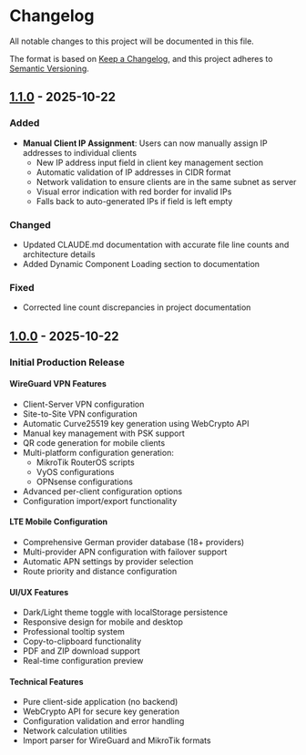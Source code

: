 # Changelog

All notable changes to this project will be documented in this file.

The format is based on [Keep a Changelog](https://keepachangelog.com/en/1.0.0/),
and this project adheres to [Semantic Versioning](https://semver.org/spec/v2.0.0.html).

## [1.1.0] - 2025-10-22

### Added
- **Manual Client IP Assignment**: Users can now manually assign IP addresses to individual clients
  - New IP address input field in client key management section
  - Automatic validation of IP addresses in CIDR format
  - Network validation to ensure clients are in the same subnet as server
  - Visual error indication with red border for invalid IPs
  - Falls back to auto-generated IPs if field is left empty

### Changed
- Updated CLAUDE.md documentation with accurate file line counts and architecture details
- Added Dynamic Component Loading section to documentation

### Fixed
- Corrected line count discrepancies in project documentation

## [1.0.0] - 2025-10-22

### Initial Production Release

#### WireGuard VPN Features
- Client-Server VPN configuration
- Site-to-Site VPN configuration
- Automatic Curve25519 key generation using WebCrypto API
- Manual key management with PSK support
- QR code generation for mobile clients
- Multi-platform configuration generation:
  - MikroTik RouterOS scripts
  - VyOS configurations
  - OPNsense configurations
- Advanced per-client configuration options
- Configuration import/export functionality

#### LTE Mobile Configuration
- Comprehensive German provider database (18+ providers)
- Multi-provider APN configuration with failover support
- Automatic APN settings by provider selection
- Route priority and distance configuration

#### UI/UX Features
- Dark/Light theme toggle with localStorage persistence
- Responsive design for mobile and desktop
- Professional tooltip system
- Copy-to-clipboard functionality
- PDF and ZIP download support
- Real-time configuration preview

#### Technical Features
- Pure client-side application (no backend)
- WebCrypto API for secure key generation
- Configuration validation and error handling
- Network calculation utilities
- Import parser for WireGuard and MikroTik formats

[1.1.0]: https://github.com/Solar-TechNick/MT-WG/compare/v1.0.0...v1.1.0
[1.0.0]: https://github.com/Solar-TechNick/MT-WG/releases/tag/v1.0.0
